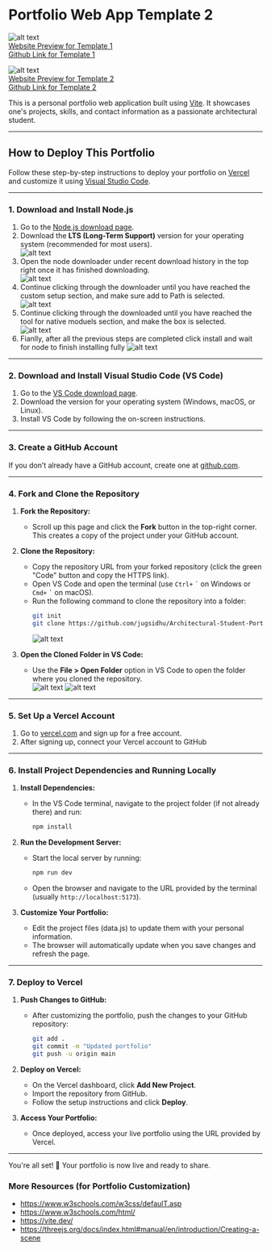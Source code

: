 # Portfolio Web App Template 2

![alt text](image.png)  
[Website Preview for Template 1](https://architecural-student-portfolio-1.vercel.app/)  
[Github Link for Template 1](https://github.com/jzmasiv/Architecural-Student-Portfolio-1)  

![alt text](image-1.png)  
[Website Preview for Template 2](https://architectural-student-portfolio-2.vercel.app/)  
[Github Link for Template 2](https://github.com/jugsidhu/Architectural-Student-Portfolio-2)  

This is a personal portfolio web application built using [Vite](https://vitejs.dev/). It showcases one's projects, skills, and contact information as a passionate architectural student.

---

## How to Deploy This Portfolio

Follow these step-by-step instructions to deploy your portfolio on [Vercel](https://vercel.com/) and customize it using [Visual Studio Code](https://code.visualstudio.com/).

---

### 1. Download and Install Node.js

1. Go to the [Node.js download page](https://nodejs.org/).
2. Download the **LTS (Long-Term Support)** version for your operating system (recommended for most users).   
   ![alt text](image-2.png)  
3. Open the node downloader under recent download history in the top right once it has finished downloading.  
   ![alt text](image-3.png)
4. Continue clicking through the downloader until you have reached the custom setup section, and make sure add to Path is selected.    
   ![alt text](image-4.png)
5. Continue clicking through the downloaded until you have reached the tool for native moduels section, and make the box is selected.  
   ![alt text](image-5.png)
6. Fianlly, after all the previous steps are completed click install and wait for node to finish installing fully
   ![alt text](image-6.png)
   
---

### 2. Download and Install Visual Studio Code (VS Code)

1. Go to the [VS Code download page](https://code.visualstudio.com/).
2. Download the version for your operating system (Windows, macOS, or Linux).
3. Install VS Code by following the on-screen instructions.

---

### 3. Create a GitHub Account

If you don’t already have a GitHub account, create one at [github.com](https://github.com/).

---

### 4. Fork and Clone the Repository

1. **Fork the Repository:**

   - Scroll up this page and click the **Fork** button in the top-right corner. This creates a copy of the project under your GitHub account.

2. **Clone the Repository:**

   - Copy the repository URL from your forked repository (click the green "Code" button and copy the HTTPS link).
   - Open VS Code and open the terminal (use `Ctrl+` `` ` `` on Windows or `Cmd+` `` ` `` on macOS).
   - Run the following command to clone the repository into a folder:
     ```bash
     git init
     git clone https://github.com/jugsidhu/Architectural-Student-Portfolio-2.git
     ```
     ![alt text](image-7.png)   

3. **Open the Cloned Folder in VS Code:**
   - Use the **File > Open Folder** option in VS Code to open the folder where you cloned the repository.  
     ![alt text](image-8.png)
     ![alt text](image-9.png)   

---

### 5. Set Up a Vercel Account

1. Go to [vercel.com](https://vercel.com/) and sign up for a free account.
2. After signing up, connect your Vercel account to GitHub

---

### 6. Install Project Dependencies and Running Locally

1. **Install Dependencies:**

   - In the VS Code terminal, navigate to the project folder (if not already there) and run:
     ```bash
     npm install
     ```

2. **Run the Development Server:**

   - Start the local server by running:
     ```bash
     npm run dev
     ```
   - Open the browser and navigate to the URL provided by the terminal (usually `http://localhost:5173`).

3. **Customize Your Portfolio:**
   - Edit the project files (data.js) to update them with your personal information.
   - The browser will automatically update when you save changes and refresh the page.

---

### 7. Deploy to Vercel

1. **Push Changes to GitHub:**

   - After customizing the portfolio, push the changes to your GitHub repository:
     ```bash
     git add .
     git commit -m "Updated portfolio"
     git push -u origin main
     ```

2. **Deploy on Vercel:**

   - On the Vercel dashboard, click **Add New Project**.
   - Import the repository from GitHub.
   - Follow the setup instructions and click **Deploy**.

3. **Access Your Portfolio:**
   - Once deployed, access your live portfolio using the URL provided by Vercel.

---

You're all set! 🎉 Your portfolio is now live and ready to share.

### More Resources (for Portfolio Customization)

- https://www.w3schools.com/w3css/defaulT.asp
- https://www.w3schools.com/html/
- https://vite.dev/
- https://threejs.org/docs/index.html#manual/en/introduction/Creating-a-scene

